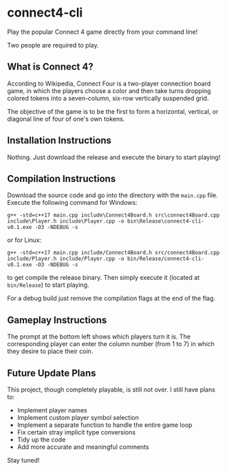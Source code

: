 # connect4-cli
Play the popular Connect 4 game directly from your command line! 

Two people are required to play.

## What is Connect 4?
According to Wikipedia, Connect Four is a two-player connection board game, in which the players choose a color and then take turns dropping colored tokens into a seven-column, six-row vertically suspended grid.

The objective of the game is to be the first to form a horizontal, vertical, or diagonal line of four of one's own tokens.

## Installation Instructions
Nothing. Just download the release and execute the binary to start playing!

## Compilation Instructions
Download the source code and go into the directory with the `main.cpp` file.
Execute the following command for Windows:
```
g++ -std=c++17 main.cpp include\Connect4Board.h src\connect4Board.cpp include\Player.h include\Player.cpp -o bin\Release\connect4-cli-v0.1.exe -O3 -NDEBUG -s
```
or for Linux:
```
g++ -std=c++17 main.cpp include/Connect4Board.h src/connect4Board.cpp include/Player.h include/Player.cpp -o bin/Release/connect4-cli-v0.1.exe -O3 -NDEBUG -s
```
to get compile the release binary.
Then simply execute it (located at `bin/Release`) to start playing.

For a debug build just remove the compilation flags at the end of the flag.

## Gameplay Instructions
The prompt at the bottom left shows which players turn it is. The corresponding player can enter the column number (from 1 to 7) in which they desire to place their coin.

## Future Update Plans
This project, though completely playable, is still not over. I still have plans to:

* Implement player names
* Implement custom player symbol selection
* Implement a separate function to handle the entire game loop
* Fix certain stray implicit type conversions
* Tidy up the code
* Add more accurate and meaningful comments

Stay tuned!
